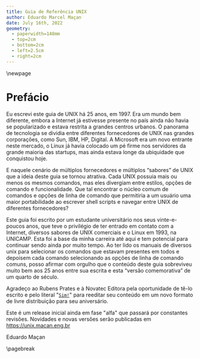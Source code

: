 ```yaml
---
title: Guia de Referência UNIX
author: Eduardo Marcel Maçan
date: July 16th, 2022
geometry:
  - paperwidth=148mm
  - top=2cm
  - bottom=2cm
  - left=2.5cm
  - right=2cm
---
```


\newpage

# Prefácio
Eu escrevi este guia de UNIX há 25 anos, em 1997. Era um mundo bem diferente,
embora a Internet já estivesse presente no país ainda não havia se popularizado
e estava restrita a grandes centros urbanos. O panorama de tecnologia se dividia
entre diferentes fornecedores de UNIX nas grandes corporações, como Sun, IBM,
HP, Digital. A Microsoft era um novo entrante neste mercado, o Linux já havia
colocado um pé firme nos servidores da grande maioria das startups, mas ainda
estava longe da ubiquidade que conquistou hoje.

E naquele cenário de múltiplos fornecedores e múltiplos “sabores” de UNIX
que a ideia deste guia se tornou atrativa. Cada UNIX possuia mais ou menos
os mesmos comandos, mas eles divergiam entre estilos, opções de comando e
funcionalidade. Que tal encontrar o núcleo comum de comandos e opções de
linha de comando que permitiria a um usuário uma maior portabilidade ao
escrever shell scripts e navegar entre UNIX de diferentes fornecedores?

Este guia foi escrito por um estudante universitário nos seus vinte-e-poucos
anos, que teve o privilégio de ter entrado em contato com a Internet, diversos
sabores de UNIX comerciais e o Linux em 1993, na UNICAMP. Esta foi a base
da minha carreira até aqui e tem potencial para continuar sendo ainda por muito
tempo. Ao ter lido os manuais de diversos unix para selecionar os comandos que
estavam presentes em todos e depoisem cada comando selecionando as opções de
linha de comando comuns, posso afirmar com orgulho que o conteúdo deste guia
sobreviveu muito bem aos 25 anos entre sua escrita e esta “versão comemorativa”
de um quarto de século.

Agradeço ao Rubens Prates e à Novatec Editora pela oportunidade de tê-lo
escrito e pelo literal "[`Sim!`]" para reeditar seu conteúdo em um novo formato de livre distribuição
para seu aniversário.

Este é um release inicial ainda em fase "alfa" que passará por constantes revisões. Novidades e novas versões serão publicadas em <https://unix.macan.eng.br>

Eduardo Maçan

[`Sim!`]:https://twitter.com/novateceditora/status/1435940724290297857?s=20&t=JKeNaDADjqMyOoCNxo8_Xw

\pagebreak

